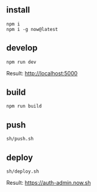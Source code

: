 
## install

    npm i
    npm i -g now@latest


## develop

    npm run dev

Result: <http://localhost:5000>

## build

    npm run build


## push

    sh/push.sh


## deploy

    sh/deploy.sh


Result: <https://auth-admin.now.sh>